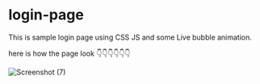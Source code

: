 # login-page
This is sample login page using CSS JS and some Live bubble animation.


here is how the page look  👇👇👇👇👇👇  


![Screenshot (7)](https://user-images.githubusercontent.com/97117799/234686566-55ebf574-d26c-4f28-b27f-ceb2ff7b8063.png)


